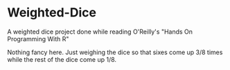 # Weighted-Dice
A weighted dice project done while reading O'Reilly's "Hands On Programming With R"

Nothing fancy here.  Just weighing the dice so that sixes come up 3/8 times while the rest of the dice come up 1/8.
